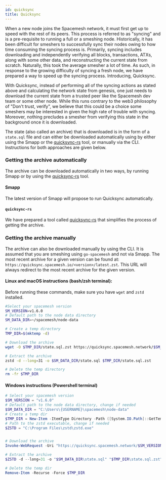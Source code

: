 ```yaml
---
id: quicksync
title: Quicksync
---
```


When a new node joins the Spacemesh network, it must first get up to speed with the rest of its peers. This process is referred to as "syncing" and is a pre-requisite to running a full or a smeshing node. Historically, it has been difficult for smeshers to successfully sync their nodes owing to how time consuming the syncing process is. Primarily, syncing includes downloading and independently verifying all blocks, transactions, ATXs, along with some other data, and reconstructing the current state from scratch. Naturally, this took the average smesher a lot of time. As such, in response to the growing difficulty of syncing a fresh node, we have prepared a way to speed up the syncing process. Introducing, Quicksync.

With Quicksync, instead of performing all of the syncing actions as stated above and calculating the network state from genesis, one just needs to download the current state from a trusted peer like the Spacemesh dev team or some other node. While this runs contrary to the web3 philosophy of "Don't trust, verify", we believe that this could be a choice some smeshers may be interested in given the high rate of trouble with syncing. Moreover, nothing precludes a smesher from verifying this state in the background once it is downloaded.

The state (also called an archive) that is downloaded is in the form of a `state.sql` file and can either be downloaded automatically using by either using the Smapp or the [quicksync-rs](https://github.com/spacemeshos/quicksync-rs) tool, or manually via the CLI. Instructions for both approaches are given below.

### Getting the archive automatically

The archive can be downloaded automatically in two ways, by running Smapp or by using the [quicksync-rs](https://github.com/spacemeshos/quicksync-rs) tool.

#### Smapp

The latest version of Smapp will propose to run Quicksync automatically.

#### `quicksync-rs`

We have prepared a tool called [quicksync-rs](https://github.com/spacemeshos/quicksync-rs) that simplifies the process of getting the archive.

### Getting the archive manually

The archive can also be downloaded manually by using the CLI. It is assumed that you are smeshing using `go-spacemesh` and not via Smapp. The most recent archive for a given version can be found at: `https://quicksync.spacemesh.io/<version>/latest.zst`. This URL will always redirect to the most recent archive for the given version.

#### Linux and macOS instructions (bash/zsh terminal):

Before running these commands, make sure you have `wget` and `zstd` installed.

```bash
#Select your spacemesh version
SM_VERSION=v1.6.0
# Default path to the node data directory
SM_DATA_DIR=~/spacemesh/node-data 

# Create a temp directory
TMP_DIR=$(mktemp -d)

# Download the archive
wget -O $TMP_DIR/state.sql.zst https://quicksync.spacemesh.network/$SM_VERSION/state.zst

# Extract the archive
zstd -d --long=31 -o $SM_DATA_DIR/state.sql $TMP_DIR/state.sql.zst

# Delete the temp directory
rm -fr $TMP_DIR
```

#### Windows instructions (Powershell terminal)

```powershell
# Select your spacemesh version
$SM_VERSION = "v1.6.0"
# Default path to the node data directory, change if needed
$SM_DATA_DIR = "C:\Users\{USERNAME}\spacemesh\node-data"
# Create a temp dir
$TMP_DIR = New-Item -ItemType Directory -Path ([System.IO.Path]::GetTempPath())
# Path to the zstd executable, change if needed
$ZSTD = "C:\Program Files\zstd\zstd.exe"


# Download the archive
Invoke-WebRequest -Uri "https://quicksync.spacemesh.network/$SM_VERSION/state.zst" -OutFile "$TMP_DIR\state.sql.zst"

# Extract the archive
$ZSTD -d --long=31 -o "$SM_DATA_DIR\state.sql" "$TMP_DIR\state.sql.zst"

# Delete the temp dir
Remove-Item -Recurse -Force $TMP_DIR
```
